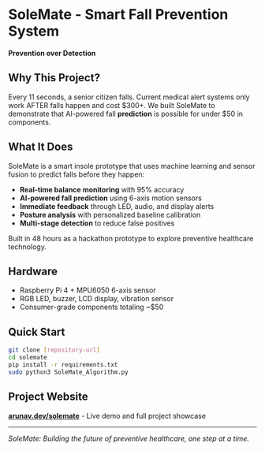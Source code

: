 # SoleMate - Smart Fall Prevention System

**Prevention over Detection**

## Why This Project?

Every 11 seconds, a senior citizen falls. Current medical alert systems only work AFTER falls happen and cost $300+. We built SoleMate to demonstrate that AI-powered fall **prediction** is possible for under $50 in components.

## What It Does

SoleMate is a smart insole prototype that uses machine learning and sensor fusion to predict falls before they happen:

- **Real-time balance monitoring** with 95% accuracy
- **AI-powered fall prediction** using 6-axis motion sensors
- **Immediate feedback** through LED, audio, and display alerts
- **Posture analysis** with personalized baseline calibration
- **Multi-stage detection** to reduce false positives

Built in 48 hours as a hackathon prototype to explore preventive healthcare technology.

## Hardware
- Raspberry Pi 4 + MPU6050 6-axis sensor
- RGB LED, buzzer, LCD display, vibration sensor
- Consumer-grade components totaling ~$50

## Quick Start
```bash
git clone [repository-url]
cd solemate
pip install -r requirements.txt
sudo python3 SoleMate_Algorithm.py
```

## Project Website
**[arunav.dev/solemate](https://arunav.dev/solemate)** - Live demo and full project showcase

---
*SoleMate: Building the future of preventive healthcare, one step at a time.*

